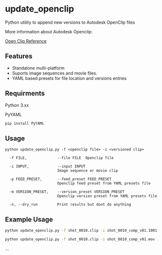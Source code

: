 # update_openclip

Python utility to append new versions to Autodesk  OpenClip files

More information about Autodesk Openclip:

[Open Clip Reference](https://help.autodesk.com/view/FLAME/2025/ENU/?guid=Flame_API_Open_Clip_Reference_html)

## Features
- Standalone multi-platform
- Suports image sequences and movie files.
- YAML based presets for file location and versions entries


## Requirments
Python 3.xx

PyYAML

```bash
pip install PyYAML
```

## Usage

```
python update_openclip.py -f <openclip file> -i <versioned clip>
```

```
  -f FILE,              --file FILE  Openclip file
  
  -i INPUT,             --input INPUT
                        Image sequence or movie clip
                        
  -p FEED_PRESET,       --feed_preset FEED_PRESET
                        Openclip feed preset from YAML presets file
                        
  -m VERSION_PRESET,    --version_preset VERSION_PRESET
                        Openclip version preset from YAML presets file
                        
  -n, --dry_run         Print results but dont do anything
```

## Example Usage

```bash
python update_openclip.py -f shot_0010.clip -i shot_0010_comp_v01.1001.exr
```
```bash
python update_openclip.py -f shot_0010.clip -i shot_0010_comp_v01.mov
```




...
